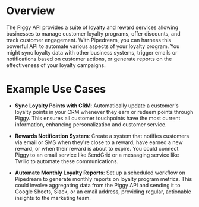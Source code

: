 # Overview

The Piggy API provides a suite of loyalty and reward services allowing businesses to manage customer loyalty programs, offer discounts, and track customer engagement. With Pipedream, you can harness this powerful API to automate various aspects of your loyalty program. You might sync loyalty data with other business systems, trigger emails or notifications based on customer actions, or generate reports on the effectiveness of your loyalty campaigns.

# Example Use Cases

- **Sync Loyalty Points with CRM**: Automatically update a customer's loyalty points in your CRM whenever they earn or redeem points through Piggy. This ensures all customer touchpoints have the most current information, enhancing personalization and customer service.

- **Rewards Notification System**: Create a system that notifies customers via email or SMS when they're close to a reward, have earned a new reward, or when their reward is about to expire. You could connect Piggy to an email service like SendGrid or a messaging service like Twilio to automate these communications.

- **Automate Monthly Loyalty Reports**: Set up a scheduled workflow on Pipedream to generate monthly reports on loyalty program metrics. This could involve aggregating data from the Piggy API and sending it to Google Sheets, Slack, or an email address, providing regular, actionable insights to the marketing team.
